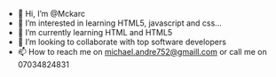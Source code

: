 - 👋 Hi, I’m @Mckarc
- 👀 I’m interested in learning HTML5, javascript and css...
- 🌱 I’m currently learning HTML and HTML5
- 💞️ I’m looking to collaborate with top software developers
- 📫 How to reach me on michael.andre752@gmaill.com or call me on 07034824831

<!---
Mckarc is a ✨ special ✨ repository because its `README.md` (this file) appears on your GitHub profile.
You can click the Preview link to take a look at your changes.
--->
